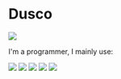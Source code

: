 <h1>Dusco</h1>

![](https://komarev.com/ghpvc/?username=Dusco&color=eb3102) 


I'm a programmer, I mainly use:

<img src="https://img.shields.io/badge/C%23-239120?style=for-the-badge&logo=c-sharp&logoColor=white"> <img src="https://img.shields.io/badge/Python-FFD43B?style=for-the-badge&logo=python&logoColor=blue"> <img src="https://img.shields.io/badge/HTML5-E34F26?style=for-the-badge&logo=html5&logoColor=white"> <img src="https://img.shields.io/badge/JavaScript-323330?style=for-the-badge&logo=javascript&logoColor=F7DF1E"> <img src="https://img.shields.io/badge/.NET-512BD4?style=for-the-badge&logo=dotnet&logoColor=white"> 



